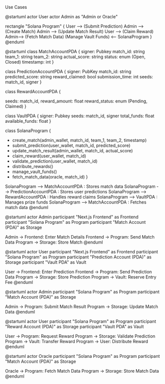 
Use Cases 

@startuml
actor User
actor Admin as "Admin or Oracle"


rectangle "Solana Program" {
User --> (Submit Prediction)
Admin --> (Create Match)
Admin --> (Update Match Result)
User --> (Claim Reward)
Admin--> (Fetch Match Data)
(Manage Vault Funds) <-- SolanaProgram
}
@enduml


@startuml
class MatchAccountPDA {
signer: Pubkey
match_id: string
team_1: string
team_2: string
actual_score: string
status: enum (Open, Closed)
timestamp: int
}

class PredictionAccountPDA {
signer: PubKey
match_id: string
predicted_score: string
reward_claimed: bool
submission_time: int
seeds: match_id, signer 
}

class RewardAccountPDA {

seeds: match_id,
reward_amount: float
reward_status: enum (Pending, Claimed)
}

class VaultPDA {
signer: Pubkey
seeds: match_id, signer
total_funds: float
available_funds: float
}

class SolanaProgram {
+ create_match(admin_wallet, match_id, team_1, team_2, timestamp)
+ submit_prediction(user_wallet, match_id, predicted_score)
+ update_match_result(admin_wallet, match_id, actual_score)
+ claim_reward(user_wallet, match_id)
+ validate_prediction(user_wallet, match_id)
+ distribute_rewards()
+ manage_vault_funds()
+ fetch_match_data(oracle, match_id)
}

SolanaProgram --> MatchAccountPDA : Stores match data
SolanaProgram --> PredictionAccountPDA : Stores user predictions
SolanaProgram --> RewardAccountPDA : Handles reward claims
SolanaProgram --> VaultPDA : Manages prize funds
SolanaProgram --> MatchAccountPDA : Fetches match data
@enduml


@startuml
actor Admin
participant "Next.js Frontend" as Frontend
participant "Solana Program" as Program
participant "Match Account (PDA)" as Storage

Admin -> Frontend: Enter Match Details
Frontend -> Program: Send Match Data
Program -> Storage: Store Match
@enduml

@startuml
actor User
participant "Next.js Frontend" as Frontend
participant "Solana Program" as Program
participant "Prediction Account (PDA)" as Storage
participant "Vault PDA" as Vault

User -> Frontend: Enter Prediction
Frontend -> Program: Send Prediction Data
Program -> Storage: Store Prediction
Program -> Vault: Reserve Entry Fee
@enduml

@startuml
actor Admin
participant "Solana Program" as Program
participant "Match Account (PDA)" as Storage

Admin -> Program: Submit Match Result
Program -> Storage: Update Match Data
@enduml

@startuml
actor User
participant "Solana Program" as Program
participant "Reward Account (PDA)" as Storage
participant "Vault PDA" as Vault

User -> Program: Request Reward
Program -> Storage: Validate Prediction
Program -> Vault: Transfer Reward
Program -> User: Distribute Reward
@enduml

@startuml
actor Oracle
participant "Solana Program" as Program
participant "Match Account (PDA)" as Storage

Oracle -> Program: Fetch Match Data
Program -> Storage: Store Match Data
@enduml

